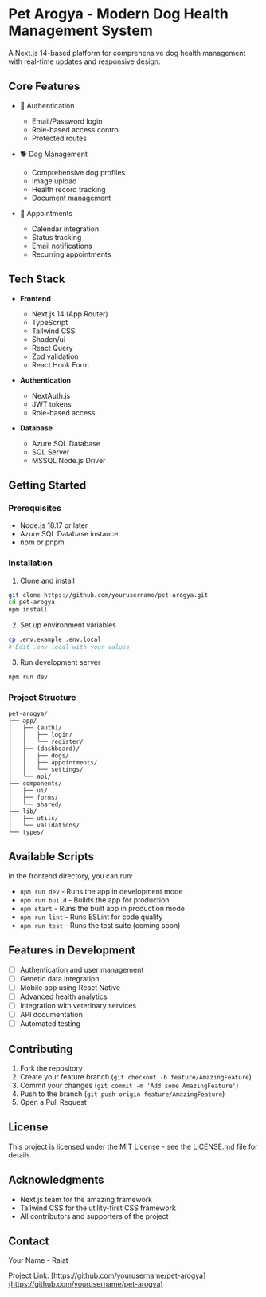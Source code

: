 # Pet Arogya - Modern Dog Health Management System

A Next.js 14-based platform for comprehensive dog health management with real-time updates and responsive design.

## Core Features

- 🔐 Authentication
  - Email/Password login
  - Role-based access control
  - Protected routes

- 🐕 Dog Management
  - Comprehensive dog profiles
  - Image upload
  - Health record tracking
  - Document management

- 📅 Appointments
  - Calendar integration
  - Status tracking
  - Email notifications
  - Recurring appointments

## Tech Stack

- **Frontend**
  - Next.js 14 (App Router)
  - TypeScript
  - Tailwind CSS
  - Shadcn/ui
  - React Query
  - Zod validation
  - React Hook Form

- **Authentication**
  - NextAuth.js
  - JWT tokens
  - Role-based access

- **Database**
  - Azure SQL Database
  - SQL Server
  - MSSQL Node.js Driver

## Getting Started

### Prerequisites

- Node.js 18.17 or later
- Azure SQL Database instance
- npm or pnpm

### Installation

1. Clone and install
```bash
git clone https://github.com/yourusername/pet-arogya.git
cd pet-arogya
npm install
```

2. Set up environment variables
```bash
cp .env.example .env.local
# Edit .env.local with your values
```

3. Run development server
```bash
npm run dev
```

### Project Structure
```
pet-arogya/
├── app/
│   ├── (auth)/
│   │   ├── login/
│   │   └── register/
│   ├── (dashboard)/
│   │   ├── dogs/
│   │   ├── appointments/
│   │   └── settings/
│   └── api/
├── components/
│   ├── ui/
│   ├── forms/
│   └── shared/
├── lib/
│   ├── utils/
│   └── validations/
└── types/
```

## Available Scripts

In the frontend directory, you can run:

- `npm run dev` - Runs the app in development mode
- `npm run build` - Builds the app for production
- `npm start` - Runs the built app in production mode
- `npm run lint` - Runs ESLint for code quality
- `npm run test` - Runs the test suite (coming soon)

## Features in Development

- [ ] Authentication and user management
- [ ] Genetic data integration
- [ ] Mobile app using React Native
- [ ] Advanced health analytics
- [ ] Integration with veterinary services
- [ ] API documentation
- [ ] Automated testing

## Contributing

1. Fork the repository
2. Create your feature branch (`git checkout -b feature/AmazingFeature`)
3. Commit your changes (`git commit -m 'Add some AmazingFeature'`)
4. Push to the branch (`git push origin feature/AmazingFeature`)
5. Open a Pull Request

## License

This project is licensed under the MIT License - see the [LICENSE.md](LICENSE.md) file for details

## Acknowledgments

- Next.js team for the amazing framework
- Tailwind CSS for the utility-first CSS framework
- All contributors and supporters of the project

## Contact

Your Name - Rajat

Project Link: [https://github.com/yourusername/pet-arogya](https://github.com/yourusername/pet-arogya)
